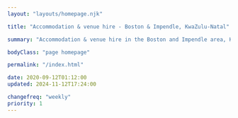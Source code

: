 ```yaml
---
layout: "layouts/homepage.njk"

title: "Accommodation & venue hire - Boston & Impendle, KwaZulu-Natal"

summary: "Accommodation & venue hire in the Boston and Impendle area, KwaZulu-Natal. From individual leisure guests to groups, backpackers, campers, bikers & hikers, birthday celebrations, farm-style weddings, office events, team building activities, and bull's parties."

bodyClass: "page homepage"

permalink: "/index.html"

date: 2020-09-12T01:12:00
updated: 2024-11-12T17:24:00

changefreq: "weekly"
priority: 1
---
```

